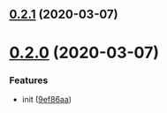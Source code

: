 ## [0.2.1](https://github.com/rich-lab/json-schema-2-markdown/compare/v0.2.0...v0.2.1) (2020-03-07)



# [0.2.0](https://github.com/rich-lab/json-schema-2-markdown/compare/9ef86aa4a12f09a0ee8010db62494380b329d5ad...v0.2.0) (2020-03-07)


### Features

* init ([9ef86aa](https://github.com/rich-lab/json-schema-2-markdown/commit/9ef86aa4a12f09a0ee8010db62494380b329d5ad))



